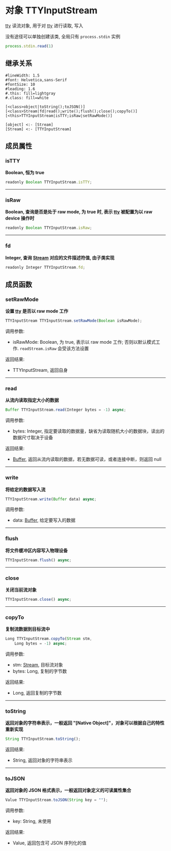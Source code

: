 # 对象 TTYInputStream
[tty](../../module/ifs/tty.md) 读流对象, 用于对 [tty](../../module/ifs/tty.md) 进行读取, 写入

没有途径可以单独创建该类, 全局只有 `process.stdin` 实例

```JavaScript
process.stdin.read(1)
```

## 继承关系
```uml
#lineWidth: 1.5
#font: Helvetica,sans-Serif
#fontSize: 10
#leading: 1.6
#.this: fill=lightgray
#.class: fill=white

[<class>object|toString();toJSON()]
[<class>Stream|fd|read();write();flush();close();copyTo()]
[<this>TTYInputStream|isTTY;isRaw|setRawMode()]

[object] <:- [Stream]
[Stream] <:- [TTYInputStream]
```

## 成员属性
        
### isTTY
**Boolean, 恒为 true**

```JavaScript
readonly Boolean TTYInputStream.isTTY;
```

--------------------------
### isRaw
**Boolean, 查询是否是处于 raw mode, 为 true 时, 表示 [tty](../../module/ifs/tty.md) 被配置为以 raw device 操作时**

```JavaScript
readonly Boolean TTYInputStream.isRaw;
```

--------------------------
### fd
**Integer, 查询 [Stream](Stream.md) 对应的文件描述符值, 由子类实现**

```JavaScript
readonly Integer TTYInputStream.fd;
```

## 成员函数
        
### setRawMode
**设置 [tty](../../module/ifs/tty.md) 是否以 raw mode 工作**

```JavaScript
TTYInputStream TTYInputStream.setRawMode(Boolean isRawMode);
```

调用参数:
* isRawMode: Boolean, 为 true, 表示以 raw mode 工作; 否则以默认模式工作. `readStream.isRaw` 会受该方法设置

返回结果:
* TTYInputStream, 返回自身

--------------------------
### read
**从流内读取指定大小的数据**

```JavaScript
Buffer TTYInputStream.read(Integer bytes = -1) async;
```

调用参数:
* bytes: Integer, 指定要读取的数据量，缺省为读取随机大小的数据块，读出的数据尺寸取决于设备

返回结果:
* [Buffer](Buffer.md), 返回从流内读取的数据，若无数据可读，或者连接中断，则返回 null

--------------------------
### write
**将给定的数据写入流**

```JavaScript
TTYInputStream.write(Buffer data) async;
```

调用参数:
* data: [Buffer](Buffer.md), 给定要写入的数据

--------------------------
### flush
**将文件缓冲区内容写入物理设备**

```JavaScript
TTYInputStream.flush() async;
```

--------------------------
### close
**关闭当前流对象**

```JavaScript
TTYInputStream.close() async;
```

--------------------------
### copyTo
**复制流数据到目标流中**

```JavaScript
Long TTYInputStream.copyTo(Stream stm,
    Long bytes = -1) async;
```

调用参数:
* stm: [Stream](Stream.md), 目标流对象
* bytes: Long, 复制的字节数

返回结果:
* Long, 返回复制的字节数

--------------------------
### toString
**返回对象的字符串表示，一般返回 "[Native Object]"，对象可以根据自己的特性重新实现**

```JavaScript
String TTYInputStream.toString();
```

返回结果:
* String, 返回对象的字符串表示

--------------------------
### toJSON
**返回对象的 JSON 格式表示，一般返回对象定义的可读属性集合**

```JavaScript
Value TTYInputStream.toJSON(String key = "");
```

调用参数:
* key: String, 未使用

返回结果:
* Value, 返回包含可 JSON 序列化的值

